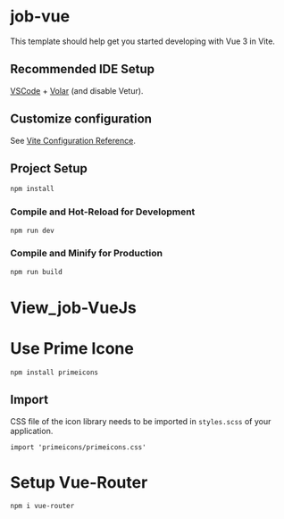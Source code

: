 # job-vue

This template should help get you started developing with Vue 3 in Vite.

## Recommended IDE Setup

[VSCode](https://code.visualstudio.com/) + [Volar](https://marketplace.visualstudio.com/items?itemName=Vue.volar) (and disable Vetur).

## Customize configuration

See [Vite Configuration Reference](https://vite.dev/config/).

## Project Setup

```sh
npm install
```

### Compile and Hot-Reload for Development

```sh
npm run dev
```

### Compile and Minify for Production

```sh
npm run build
```
# View_job-VueJs

# Use Prime Icone
```
npm install primeicons
```
## Import
CSS file of the icon library needs to be imported in `styles.scss` of your application.
```
import 'primeicons/primeicons.css'
```
# Setup Vue-Router
```
npm i vue-router
```


